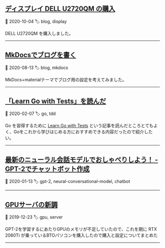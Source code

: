 ## [ディスプレイ DELL U2720QM の購入](blog/20201004-display.md)
📅 2020-10-04
🏷 blog, display

DELL U2720QM を購入しました。
<hr />
    
## [MkDocsでブログを書く](blog/20200812-blog.md)
📅 2020-08-13
🏷 blog, mkdocs

MkDocs+materialテーマでブログ用の設定を考えてみました。
<hr />
    
## [「Learn Go with Tests」を読んだ](blog/20200207-read_learn_go_with_tests.md)
📅 2020-02-07
🏷 go, tdd

Go を習得するために [Learn Go with Tests](https://quii.gitbook.io/learn-go-with-tests/) という記事を読んだところとてもよく、Goをこれから学びはじめる方におすすめできる内容だったので紹介したい。
<hr />
    
## [最新のニューラル会話モデルでおしゃべりしよう！ - GPT-2でチャットボット作成](blog/20200113-gptchat_howto_ja.md)
📅 2020-01-13
🏷 gpt-2, neural-conversational-model, chatbot


<hr />
    
## [GPUサーバの新調](blog/20191223-new_gpu_server.md)
📅 2019-12-23
🏷 gpu, server

GPT-2を学習するにあたりGPUのメモリが不足していたので、これを期に RTX 2080Ti が乗っているBTOパソコンを購入したので購入と設定についてまとめた
<hr />
    
